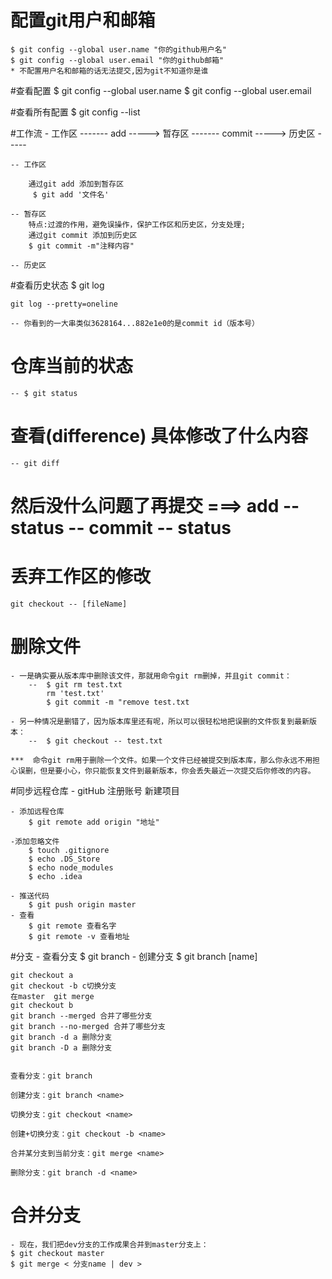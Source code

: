 # 配置git用户和邮箱 
	$ git config --global user.name "你的github用户名"    
	$ git config --global user.email "你的github邮箱"
	* 不配置用户名和邮箱的话无法提交,因为git不知道你是谁

#查看配置
	$ git config --global user.name 
	$ git config --global user.email

#查看所有配置
	$ git config --list

#工作流
	- 工作区  ------- add ----->  暂存区   ------- commit ----->  历史区  ----- 

	-- 工作区

		通过git add 添加到暂存区
 		 $ git add '文件名'

	-- 暂存区
		特点:过渡的作用，避免误操作，保护工作区和历史区，分支处理;
		通过git commit 添加到历史区
  		$ git commit -m"注释内容"

	-- 历史区

#查看历史状态
	$ git log

	git log --pretty=oneline

	-- 你看到的一大串类似3628164...882e1e0的是commit id（版本号）

# 仓库当前的状态 
	-- $ git status

# 查看(difference) 具体修改了什么内容
	-- git diff

# 然后没什么问题了再提交   ===>  add -- status -- commit   -- status 

# 丢弃工作区的修改

	git checkout -- [fileName]

# 删除文件
	- 一是确实要从版本库中删除该文件，那就用命令git rm删掉，并且git commit：
		--  $ git rm test.txt
			rm 'test.txt'
			$ git commit -m "remove test.txt

	- 另一种情况是删错了，因为版本库里还有呢，所以可以很轻松地把误删的文件恢复到最新版本：
		--  $ git checkout -- test.txt

	***  命令git rm用于删除一个文件。如果一个文件已经被提交到版本库，那么你永远不用担心误删，但是要小心，你只能恢复文件到最新版本，你会丢失最近一次提交后你修改的内容。

#同步远程仓库
	- gitHub
		注册账号
		新建项目

	- 添加远程仓库
		$ git remote add origin "地址"

	-添加忽略文件
		$ touch .gitignore
		$ echo .DS_Store
		$ echo node_modules
		$ echo .idea

	- 推送代码
		$ git push origin master
	- 查看
		$ git remote 查看名字
		$ git remote -v 查看地址

#分支
	- 查看分支
		$ git branch 
	- 创建分支
		$ git branch [name]

	git checkout a
	git checkout -b c切换分支
	在master  git merge
	git checkout b
	git branch --merged 合并了哪些分支
	git branch --no-merged 合并了哪些分支
	git branch -d a 删除分支
	git branch -D a 删除分支


	查看分支：git branch

	创建分支：git branch <name>

	切换分支：git checkout <name>

	创建+切换分支：git checkout -b <name>

	合并某分支到当前分支：git merge <name>

	删除分支：git branch -d <name>
# 合并分支
	- 现在，我们把dev分支的工作成果合并到master分支上：
	$ git checkout master
	$ git merge < 分支name | dev >